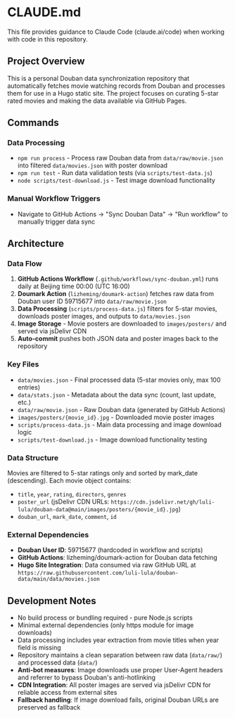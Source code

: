 # CLAUDE.md

This file provides guidance to Claude Code (claude.ai/code) when working with code in this repository.

## Project Overview

This is a personal Douban data synchronization repository that automatically fetches movie watching records from Douban and processes them for use in a Hugo static site. The project focuses on curating 5-star rated movies and making the data available via GitHub Pages.

## Commands

### Data Processing
- `npm run process` - Process raw Douban data from `data/raw/movie.json` into filtered `data/movies.json` with poster download
- `npm run test` - Run data validation tests (via `scripts/test-data.js`)
- `node scripts/test-download.js` - Test image download functionality

### Manual Workflow Triggers
- Navigate to GitHub Actions → "Sync Douban Data" → "Run workflow" to manually trigger data sync

## Architecture

### Data Flow
1. **GitHub Actions Workflow** (`.github/workflows/sync-douban.yml`) runs daily at Beijing time 00:00 (UTC 16:00)
2. **Doumark Action** (`lizheming/doumark-action`) fetches raw data from Douban user ID 59715677 into `data/raw/movie.json`
3. **Data Processing** (`scripts/process-data.js`) filters for 5-star movies, downloads poster images, and outputs to `data/movies.json`
4. **Image Storage** - Movie posters are downloaded to `images/posters/` and served via jsDelivr CDN
5. **Auto-commit** pushes both JSON data and poster images back to the repository

### Key Files
- `data/movies.json` - Final processed data (5-star movies only, max 100 entries)
- `data/stats.json` - Metadata about the data sync (count, last update, etc.)
- `data/raw/movie.json` - Raw Douban data (generated by GitHub Actions)
- `images/posters/{movie_id}.jpg` - Downloaded movie poster images
- `scripts/process-data.js` - Main data processing and image download logic
- `scripts/test-download.js` - Image download functionality testing

### Data Structure
Movies are filtered to 5-star ratings only and sorted by mark_date (descending). Each movie object contains:
- `title`, `year`, `rating`, `directors`, `genres`
- `poster_url` (jsDelivr CDN URLs: `https://cdn.jsdelivr.net/gh/luli-lula/douban-data@main/images/posters/{movie_id}.jpg`)
- `douban_url`, `mark_date`, `comment`, `id`

### External Dependencies
- **Douban User ID**: 59715677 (hardcoded in workflow and scripts)
- **GitHub Actions**: lizheming/doumark-action for Douban data fetching
- **Hugo Site Integration**: Data consumed via raw GitHub URL at `https://raw.githubusercontent.com/luli-lula/douban-data/main/data/movies.json`

## Development Notes

- No build process or bundling required - pure Node.js scripts
- Minimal external dependencies (only https module for image downloads)
- Data processing includes year extraction from movie titles when year field is missing
- Repository maintains a clean separation between raw data (`data/raw/`) and processed data (`data/`)
- **Anti-bot measures**: Image downloads use proper User-Agent headers and referrer to bypass Douban's anti-hotlinking
- **CDN Integration**: All poster images are served via jsDelivr CDN for reliable access from external sites
- **Fallback handling**: If image download fails, original Douban URLs are preserved as fallback